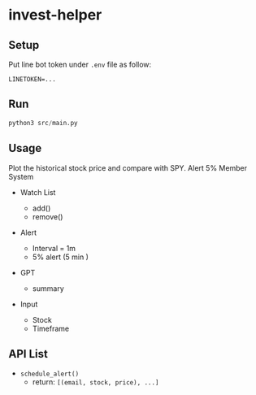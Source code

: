 # invest-helper

## Setup

Put line bot token under `.env` file as follow:

```
LINETOKEN=...
```

## Run

```py
python3 src/main.py
```

## Usage

Plot the historical stock price and compare with SPY.
Alert 5%
Member System

- Watch List
  - add()
  - remove()

- Alert
  - Interval = 1m 
  - 5% alert (5 min )

- GPT
  - summary 

- Input
  - Stock
  - Timeframe


## API List
- `schedule_alert()`
  - return: `[(email, stock, price), ...]`
